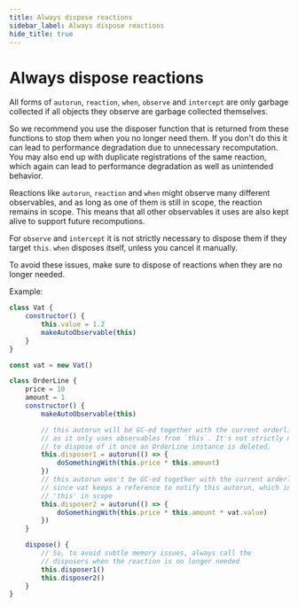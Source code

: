 ```yaml
---
title: Always dispose reactions
sidebar_label: Always dispose reactions
hide_title: true
---
```


# Always dispose reactions

All forms of `autorun`, `reaction`, `when`, `observe` and `intercept` are only garbage collected if all objects they observe are garbage collected themselves.

So we recommend you use the disposer function that is returned from these functions to stop them when you no longer need them. If you don't do this it can lead to performance
degradation due to unnecessary recomputation. You may also end up with duplicate registrations of the same reaction, which again can lead to performance degradation as well as unintended behavior.

Reactions like `autorun`, `reaction` and `when` might observe many different observables, and as long as one of them is still in scope, the reaction remains in scope. This means that all other observables it uses are also kept alive to support future recomputions.

For `observe` and `intercept` it is not strictly necessary to dispose them if they target `this`. `when` disposes itself, unless you cancel it manually.

To avoid these issues, make sure to dispose of reactions when they are no longer
needed.

Example:

```javascript
class Vat {
    constructor() {
        this.value = 1.2
        makeAutoObservable(this)
    }
}

const vat = new Vat()

class OrderLine {
    price = 10
    amount = 1
    constructor() {
        makeAutoObservable(this)

        // this autorun will be GC-ed together with the current orderline instance
        // as it only uses observables from `this`. It's not strictly necessary
        // to dispose of it once an OrderLine instance is deleted.
        this.disposer1 = autorun(() => {
            doSomethingWith(this.price * this.amount)
        })
        // this autorun won't be GC-ed together with the current orderline instance
        // since vat keeps a reference to notify this autorun, which in turn keeps
        // 'this' in scope
        this.disposer2 = autorun(() => {
            doSomethingWith(this.price * this.amount * vat.value)
        })
    }

    dispose() {
        // So, to avoid subtle memory issues, always call the
        // disposers when the reaction is no longer needed
        this.disposer1()
        this.disposer2()
    }
}
```
